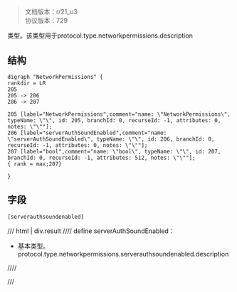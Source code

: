 # <!-- md:samp NetworkPermissions -->

> 文档版本：r/21_u3<br/>协议版本：729

<!-- md:samp NetworkPermissions -->类型。该类型用于protocol.type.networkpermissions.description

## 结构

```viz
digraph "NetworkPermissions" {
rankdir = LR
205
205 -> 206
206 -> 207

205 [label="NetworkPermissions",comment="name: \"NetworkPermissions\", typeName: \"\", id: 205, branchId: 0, recurseId: -1, attributes: 0, notes: \"\""];
206 [label="serverAuthSoundEnabled",comment="name: \"serverAuthSoundEnabled\", typeName: \"\", id: 206, branchId: 0, recurseId: -1, attributes: 0, notes: \"\""];
207 [label="bool",comment="name: \"bool\", typeName: \"\", id: 207, branchId: 0, recurseId: -1, attributes: 512, notes: \"\""];
{ rank = max;207}

}

```

## 字段

```title='NetworkPermissions'
[serverauthsoundenabled]
```

/// html | div.result
//// define
serverAuthSoundEnabled：<!-- md:samp bool -->

- 基本类型。protocol.type.networkpermissions.serverauthsoundenabled.description


////

///

